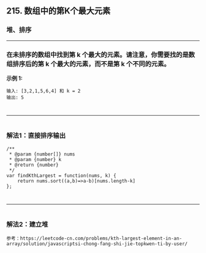 ## 215. 数组中的第K个最大元素

### 堆、排序
***

###  **在未排序的数组中找到第 k 个最大的元素。请注意，你需要找的是数组排序后的第 k 个最大的元素，而不是第 k 个不同的元素。** 


**示例 1:**
```
输入: [3,2,1,5,6,4] 和 k = 2
输出: 5
```
#
***
#

### **解法1：直接排序输出**
```
/**
 * @param {number[]} nums
 * @param {number} k
 * @return {number}
 */
var findKthLargest = function(nums, k) {
    return nums.sort((a,b)=>a-b)[nums.length-k]
};
```
#
***
#

### **解法2：建立堆**
```
参考：https://leetcode-cn.com/problems/kth-largest-element-in-an-array/solution/javascriptsi-chong-fang-shi-jie-topkwen-ti-by-user/
```
